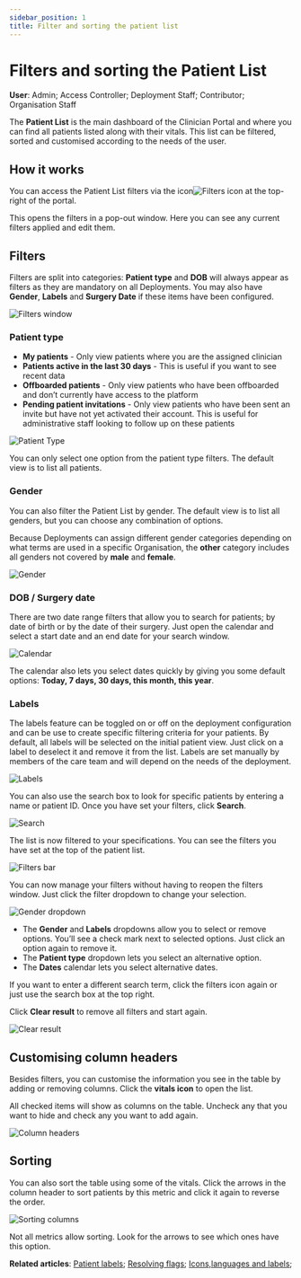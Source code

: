 ```yaml
---
sidebar_position: 1
title: Filter and sorting the patient list
---
```

# Filters and sorting the Patient List
**User**: Admin; Access Controller; Deployment Staff; Contributor; Organisation Staff

The **Patient List** is the main dashboard of the Clinician Portal and where you can find all patients listed along with their vitals. This list can be filtered, sorted and customised according to the needs of the user. 
## How it works​
You can access the Patient List filters via the icon![Filters icon](./assets/FiltersIcon.png) at the top-right of the portal.

This opens the filters in a pop-out window. Here you can see any current filters applied and edit them.

## Filters
Filters are split into categories: **Patient type** and **DOB** will always appear as filters as they are mandatory on all Deployments. You may also have **Gender**, **Labels** and **Surgery Date** if these items have been configured.

![Filters window](./assets/PatientList01.png)

### Patient type 
- **My patients** - Only view patients where you are the assigned clinician
- **Patients active in the last 30 days** - This is useful if you want to see recent data
- **Offboarded patients** - Only view patients who have been offboarded and don’t currently have access to the platform
- **Pending patient invitations** - Only view patients who have been sent an invite but have not yet activated their account. This is useful for administrative staff looking to follow up on these patients

![Patient Type](./assets/PatientList02.png)

You can only select one option from the patient type filters. The default view is to list all patients.
### Gender
You can also filter the Patient List by gender. The default view is to list all genders, but you can choose any combination of options. 

Because Deployments can assign different gender categories depending on what terms are used in a specific Organisation, the **other** category includes all genders not covered by **male** and **female**.

![Gender](./assets/PatientList03.png)

### DOB / Surgery date
There are two date range filters that allow you to search for patients; by date of birth or by the date of their surgery. Just open the calendar and select a start date and an end date for your search window.

![Calendar](./assets/PatientList04.png)

 The calendar also lets you select dates quickly by giving you some default options: **Today, 7 days, 30 days, this month, this year**.

### Labels
The labels feature can be toggled on or off on the deployment configuration and can be use to create specific filtering criteria for your patients. By default, all labels will be selected on the initial patient view. Just click on a label to deselect it and remove it from the list. Labels are set manually by members of the care team and will depend on the needs of the deployment.

![Labels](./assets/PatientList05.png)

You can also use the search box to look for specific patients by entering a name or patient ID. Once you have set your filters, click **Search**.

![Search](./assets/PatientList06.png)

The list is now filtered to your specifications. You can see the filters you have set at the top of the patient list.

![Filters bar](./assets/PatientList07.png)

You can now manage your filters without having to reopen the filters window. Just click the filter dropdown to change your selection. 

![Gender dropdown](./assets/PatientList08.png)

- The **Gender** and **Labels** dropdowns allow you to select or remove options. You’ll see a check mark next to selected options. Just click an option again to remove it.
- The **Patient type** dropdown lets you select an alternative option.
- The **Dates** calendar lets you select alternative dates. 

If you want to enter a different search term, click the filters icon again or just use the search box at the top right. 

Click **Clear result** to remove all filters and start again.

![Clear result](./assets/PatientList09.png)

## Customising column headers
Besides filters, you can customise the information you see in the table by adding or removing columns.
Click the **vitals icon** to open the list. 

All checked items will show as columns on the table. Uncheck any that you want to hide and check any you want to add again.

![Column headers](./assets/PatientList10.png)

## Sorting
You can also sort the table using some of the vitals. Click the arrows in the column header to sort patients by this metric and click it again to reverse the order.

![Sorting columns](./assets/PatientList11.png)

Not all metrics allow sorting. Look for the arrows to see which ones have this option.

**Related articles**: [Patient labels](./patient-labels.md); [Resolving flags](./resolving-flags.md); [Icons,languages and labels](../../admin-portal/managing-deployments/general-settings/icon-language-and-labels.md);

